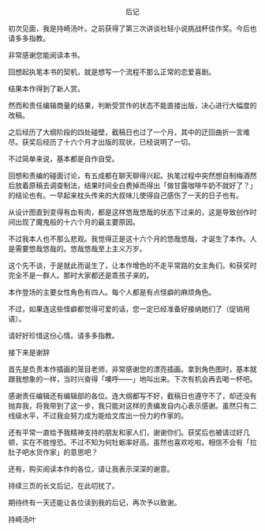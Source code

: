 <p align="center">后记</p>

初次见面，我是持崎汤叶。之前获得了第三次讲谈社轻小说挑战杯佳作奖。今后也请多多指教。

非常感谢您能阅读本书。

回想起执笔本书的契机，就是想写一个流程不那么正常的恋爱喜剧。

结果本作得到了新人赏。

然而和责任编辑商量的结果，判断受赏作的状态不能直接出版，决心进行大幅度的改稿。

之后经历了大纲阶段的四处碰壁，截稿日也过了一个月，其中的迂回曲折一言难尽。获奖后经历了十六个月才出版的现状，已经说明了一切。

不过简单来说，基本都是自作自受。

回想和责编的碰面讨论，有五成都在聊天聊得兴起。执笔过程中突然想自制梅酒然后放着原稿去调查制法，结果时间全白费掉而得出「做甘露咖啡牛奶不就好了？」的结论也有。一早起来枕头传来的大叔味儿使得自己感伤了一天的日子也有。

从设计图直到变得有血有肉，都是这样悠哉悠哉的状态下过来的，这是导致创作时间出现了魔鬼般的十六个月的最主要原因。

不过我本人也不那么悲观。我觉得正是这十六个月的悠哉悠哉，才诞生了本作。人是需要悠哉悠哉的。悠哉悠哉至上主义万岁。

这个先不谈，于是就此而诞生了，让本作增色的不走平常路的女主角们。和获奖时完全不是一群人。那时大家都还是乖孩子来的。

本作登场的主要女性角色有四人。每个人都是有点怪癖的麻烦角色。

不过，如果连这些怪癖都觉得可爱的话，您一定已经准备好接纳她们了（促销用语）。

请好好珍惜这份心情。请多多指教。

接下来是谢辞

首先是负责本作插画的笼目老师，非常感谢您的漂亮插画。拿到角色图时，基本就跟我想象的一样，当时兴奋得「噢呼——」地叫出来。下次有机会再去喝一杯吧。

感谢责任编辑还有编辑部的各位。连大纲都写不好，截稿日也遵守不了，却还没有抛弃我，将我带到了这一步，我只能对这样的责编发自内心表示感谢。虽然只有二线级水平，不过我会努力成为能给文库出一份力的作家的。

还有平常一直给予我精神支持的朋友和家人们，谢谢你们。获奖后也被请过好几顿，实在不胜惶恐。不过不知为何牡蛎率好高。虽然也喜欢吃啦。相信不会有「拉肚子吧水货作家」的意思吧？

还有，购买阅读本作的各位，请让我表示深深的谢意。

持续三页的长文后记，在此叨扰了。

期待终有一天还能让各位读到我的后记，再次予以致谢。

持崎汤叶

